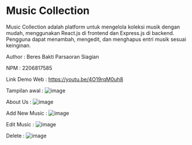 # Music Collection

Music Collection adalah platform untuk mengelola koleksi musik dengan mudah, menggunakan React.js di frontend dan Express.js di backend. Pengguna dapat menambah, mengedit, dan menghapus entri musik sesuai keinginan.

Author  : Beres Bakti Parsaoran Siagian

NPM     : 2206817585

Link Demo Web : https://youtu.be/4O19rqM0uh8

Tampilan awal :
![image](https://github.com/Ressiuuu/Music-Collection/assets/120215928/81028c6d-114c-42ec-9b04-45840ee771ab)

About Us :
![image](https://github.com/Ressiuuu/Music-Collection/assets/120215928/b5302bca-a796-4c4c-91ec-f26f0b1713e5)

Add New Music :
![image](https://github.com/Ressiuuu/Music-Collection/assets/120215928/2af9f739-3c29-4d58-8160-9bf3ed3bb1a5)

Edit Music :
![image](https://github.com/Ressiuuu/Music-Collection/assets/120215928/c42a61a1-d42c-4b9c-bce5-a782bca49f39)

Delete :
![image](https://github.com/Ressiuuu/Music-Collection/assets/120215928/779e2561-ad41-42a3-b145-dbcb3e43666e)
